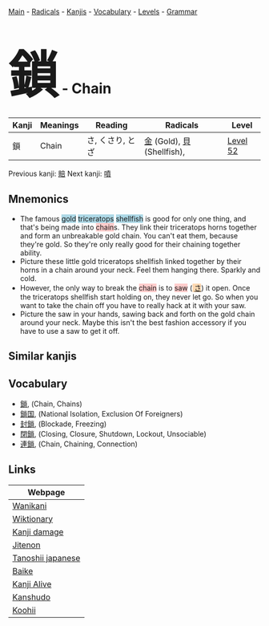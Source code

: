 <style> bigfont {font-size: 100px}</style>
[Main](../README.md) -
[Radicals](../radicals.md) -
[Kanjis](../kanjis.md) -
[Vocabulary](../vocabulary.md) -
[Levels](../levels.md) -
[Grammar](../grammar.md)
# <bigfont> 鎖</bigfont> - Chain 

| Kanji | Meanings | Reading | Radicals | Level |
| --- | --- | --- | --- | --- |
| 鎖 | Chain | さ, くさり, とざ | [金](../radicals/金.md) (Gold), [貝](../radicals/貝.md) (Shellfish),  | [Level 52](../levels/wk_level52.md) |

Previous kanji: [賠](賠.md) Next kanji: [噴](噴.md) 

## Mnemonics
 * The famous <span style="background-color:#ADD8E6"> gold</span> <span style="background-color:#ADD8E6"> triceratops</span> <span style="background-color:#ADD8E6"> shellfish</span> is good for only one thing, and that's being made into <span style="background-color:#ffcccb"> chain</span>s. They link their triceratops horns together and form an unbreakable gold chain. You can't eat them, because they're gold. So they're only really good for their chaining together ability.
* Picture these little gold triceratops shellfish linked together by their horns in a chain around your neck. Feel them hanging there. Sparkly and cold.
* However, the only way to break the <span style="background-color:#ffcccb"> chain</span> is to <span style="background-color:#ffcccb"> saw</span> (<span style="background-color:#fed8b1"> [さ](https://jisho.org/search/さ)</span>) it open. Once the triceratops shellfish start holding on, they never let go. So when you want to take the chain off you have to really hack at it with your saw.
* Picture the saw in your hands, sawing back and forth on the gold chain around your neck. Maybe this isn't the best fashion accessory if you have to use a saw to get it off.


## Similar kanjis
 


## Vocabulary
 * [鎖](../vocabulary/鎖.md), (Chain, Chains)
* [鎖国](../vocabulary/鎖.md), (National Isolation, Exclusion Of Foreigners)
* [封鎖](../vocabulary/鎖.md), (Blockade, Freezing)
* [閉鎖](../vocabulary/鎖.md), (Closing, Closure, Shutdown, Lockout, Unsociable)
* [連鎖](../vocabulary/鎖.md), (Chain, Chaining, Connection)



## Links 

| Webpage |
| --- |
| [Wanikani          ](https://www.wanikani.com/kanji/鎖) |
| [Wiktionary        ](https://en.wiktionary.org/wiki/鎖) |
| [Kanji damage      ](http://www.kanjidamage.com/kanji/search?utf8=✓&q=鎖) |
| [Jitenon           ](https://jitenon.com/kanji/鎖) |
| [Tanoshii japanese ](https://www.tanoshiijapanese.com/dictionary/kanji.cfm?k=鎖) |
| [Baike             ](https://baike.baidu.com/item/鎖) |
| [Kanji Alive       ](https://app.kanjialive.com/鎖) |
| [Kanshudo          ](https://www.kanshudo.com/searchmn?q=鎖) |
| [Koohii            ](https://kanji.koohii.com/study/kanji/鎖) |
